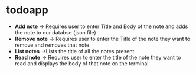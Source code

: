 # todoapp


- **Add note** ->  Requires user to enter Title and Body of the note and adds the note to our databse (json file)
- **Remove note** -> Requires user to enter the Title of the note they want to remove and removes that note
- **List notes** ->Lists the title of all the notes present
- **Read note** -> Requires user to enter the title of the note they want to read and displays the body of that note on the terminal
